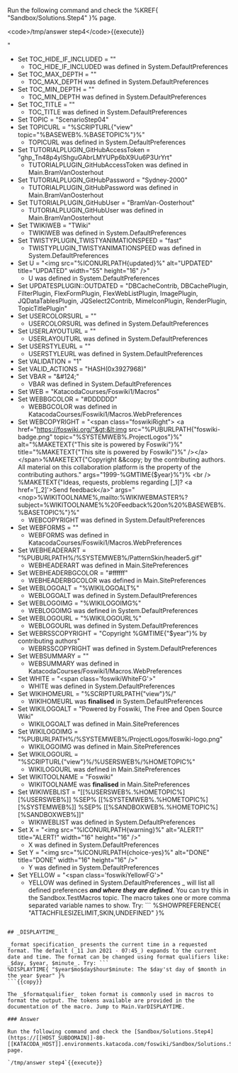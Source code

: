 
Run the following command and check the %KREF\{ "Sandbox/Solutions.Step4" \}% page.

&lt;code&gt;/tmp/answer step4&lt;/code&gt;\{\{execute\}\}

"
* Set TOC\_HIDE\_IF\_INCLUDED = ""
  * TOC\_HIDE\_IF\_INCLUDED was defined in System.DefaultPreferences
* Set TOC\_MAX\_DEPTH = ""
  * TOC\_MAX\_DEPTH was defined in System.DefaultPreferences
* Set TOC\_MIN\_DEPTH = ""
  * TOC\_MIN\_DEPTH was defined in System.DefaultPreferences
* Set TOC\_TITLE = ""
  * TOC\_TITLE was defined in System.DefaultPreferences
* Set TOPIC = "ScenarioStep04"
* Set TOPICURL = "%SCRIPTURL\{"view" topic="%BASEWEB%.%BASETOPIC%"\}%"
  * TOPICURL was defined in System.DefaultPreferences
* Set TUTORIALPLUGIN\_GitHubAccessToken = "ghp\_Tn48p4yIShguGAbrLMYUPp6bX9Uu6P3UrYrt"
  * TUTORIALPLUGIN\_GitHubAccessToken was defined in Main.BramVanOosterhout
* Set TUTORIALPLUGIN\_GitHubPassword = "Sydney-2000"
  * TUTORIALPLUGIN\_GitHubPassword was defined in Main.BramVanOosterhout
* Set TUTORIALPLUGIN\_GitHubUser = "BramVan-Oosterhout"
  * TUTORIALPLUGIN\_GitHubUser was defined in Main.BramVanOosterhout
* Set TWIKIWEB = "TWiki"
  * TWIKIWEB was defined in System.DefaultPreferences
* Set TWISTYPLUGIN\_TWISTYANIMATIONSPEED = "fast"
  * TWISTYPLUGIN\_TWISTYANIMATIONSPEED was defined in System.DefaultPreferences
* Set U = "&lt;img src="%ICONURLPATH\{updated\}%" alt="UPDATED" title="UPDATED" width="55" height="16" /&gt;"
  * U was defined in System.DefaultPreferences
* Set UPDATESPLUGIN::OUTDATED = "DBCacheContrib, DBCachePlugin, FilterPlugin, FlexFormPlugin, FlexWebListPlugin, ImagePlugin, JQDataTablesPlugin, JQSelect2Contrib, MimeIconPlugin, RenderPlugin, TopicTitlePlugin"
* Set USERCOLORSURL = ""
  * USERCOLORSURL was defined in System.DefaultPreferences
* Set USERLAYOUTURL = ""
  * USERLAYOUTURL was defined in System.DefaultPreferences
* Set USERSTYLEURL = ""
  * USERSTYLEURL was defined in System.DefaultPreferences
* Set VALIDATION = "1"
* Set VALID\_ACTIONS = "HASH(0x3927968)"
* Set VBAR = "&amp;#124;"
  * VBAR was defined in System.DefaultPreferences
* Set WEB = "KatacodaCourses/Foswiki1/Macros"
* Set WEBBGCOLOR = "#DDDDDD"
  * WEBBGCOLOR was defined in KatacodaCourses/Foswiki1/Macros.WebPreferences
* Set WEBCOPYRIGHT = "&lt;span class="foswikiRight"&gt; &lt;a href="https://foswiki.org/"&gt;&lt;img src="%PUBURLPATH\{"foswiki-badge.png" topic="%SYSTEMWEB%.ProjectLogos"\}%" alt="%MAKETEXT\{"This site is powered by Foswiki"\}%" title="%MAKETEXT\{"This site is powered by Foswiki"\}%" /&gt;&lt;/a&gt;&lt;/span&gt;%MAKETEXT\{"Copyright &amp;&amp;copy; by the contributing authors. All material on this collaboration platform is the property of the contributing authors." args="1999-%GMTIME\{$year\}%"\}% &lt;br /&gt; %MAKETEXT\{"Ideas, requests, problems regarding [\_1]? &lt;a href='[\_2]'&gt;Send feedback&lt;/a&gt;" args="&lt;nop&gt;%WIKITOOLNAME%,mailto:%WIKIWEBMASTER%?subject=%WIKITOOLNAME%%20Feedback%20on%20%BASEWEB%.%BASETOPIC%"\}%"
  * WEBCOPYRIGHT was defined in System.DefaultPreferences
* Set WEBFORMS = ""
  * WEBFORMS was defined in KatacodaCourses/Foswiki1/Macros.WebPreferences
* Set WEBHEADERART = "%PUBURLPATH%/%SYSTEMWEB%/PatternSkin/header5.gif"
  * WEBHEADERART was defined in Main.SitePreferences
* Set WEBHEADERBGCOLOR = "#ffffff"
  * WEBHEADERBGCOLOR was defined in Main.SitePreferences
* Set WEBLOGOALT = "%WIKILOGOALT%"
  * WEBLOGOALT was defined in System.DefaultPreferences
* Set WEBLOGOIMG = "%WIKILOGOIMG%"
  * WEBLOGOIMG was defined in System.DefaultPreferences
* Set WEBLOGOURL = "%WIKILOGOURL%"
  * WEBLOGOURL was defined in System.DefaultPreferences
* Set WEBRSSCOPYRIGHT = "Copyright %GMTIME\{"$year"\}% by contributing authors"
  * WEBRSSCOPYRIGHT was defined in System.DefaultPreferences
* Set WEBSUMMARY = ""
  * WEBSUMMARY was defined in KatacodaCourses/Foswiki1/Macros.WebPreferences
* Set WHITE = "&lt;span class='foswikiWhiteFG'&gt;"
  * WHITE was defined in System.DefaultPreferences
* Set WIKIHOMEURL = "%SCRIPTURLPATH\{"view"\}%/"
  * WIKIHOMEURL was **finalised** in System.DefaultPreferences
* Set WIKILOGOALT = "Powered by Foswiki, The Free and Open Source Wiki"
  * WIKILOGOALT was defined in Main.SitePreferences
* Set WIKILOGOIMG = "%PUBURLPATH%/%SYSTEMWEB%/ProjectLogos/foswiki-logo.png"
  * WIKILOGOIMG was defined in Main.SitePreferences
* Set WIKILOGOURL = "%SCRIPTURL\{"view"\}%/%USERSWEB%/%HOMETOPIC%"
  * WIKILOGOURL was defined in Main.SitePreferences
* Set WIKITOOLNAME = "Foswiki"
  * WIKITOOLNAME was **finalised** in Main.SitePreferences
* Set WIKIWEBLIST = "[[%USERSWEB%.%HOMETOPIC%]\[%USERSWEB%]] %SEP% [[%SYSTEMWEB%.%HOMETOPIC%]\[%SYSTEMWEB%]] %SEP% [[%SANDBOXWEB%.%HOMETOPIC%]\[%SANDBOXWEB%]]"
  * WIKIWEBLIST was defined in System.DefaultPreferences
* Set X = "&lt;img src="%ICONURLPATH\{warning\}%" alt="ALERT!" title="ALERT!" width="16" height="16" /&gt;"
  * X was defined in System.DefaultPreferences
* Set Y = "&lt;img src="%ICONURLPATH\{choice-yes\}%" alt="DONE" title="DONE" width="16" height="16" /&gt;"
  * Y was defined in System.DefaultPreferences
* Set YELLOW = "&lt;span class='foswikiYellowFG'&gt;"
  * YELLOW was defined in System.DefaultPreferences
 \_ will list all defined preferences **_and where they are defined_**. You can try this in the Sandbox.TestMacros topic. The macro takes one or more comma separated variable names to show. Try: ```
%SHOWPREFERENCE{ "ATTACHFILESIZELIMIT,SKIN,UNDEFINED" }%
```{{copy}}

## _DISPLAYTIME_	

_format specification_ presents the current time in a requested format. The default (_11 Jun 2021 - 07:45_) expands to the current date and time. The format can be changed using format qualifiers like: _$day, $year, $minute_. Try: ```
%DISPLAYTIME{ "$year$mo$day$hour$minute: The $day'st day of $month in the year $year" }%
```{{copy}}

The _$formatqualifier_ token format is commonly used in macros to format the output. The tokens available are provided in the documentation of the macro. Jump to Main.VarDISPLAYTIME.

### Answer	

Run the following command and check the [Sandbox/Solutions.Step4](https://[[HOST_SUBDOMAIN]]-80-[[KATACODA_HOST]].environments.katacoda.com/foswiki/Sandbox/Solutions.Step4) page.

`/tmp/answer step4`{{execute}}